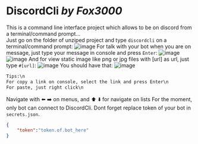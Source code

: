 # DiscordCli _by Fox3000_
This is a command line interface project which allows to be on discord from a terminal/command prompt...<br>
Just go on the folder of unziped project and type `discordcli` on a terminal/command prompt:
![image](https://user-images.githubusercontent.com/40730498/114072648-cb6d6480-98a2-11eb-92b3-fbf5ada63430.png)
For talk with your bot when you are on message, just type your message in console and press `Enter`:
![image](https://user-images.githubusercontent.com/40730498/114072784-e93ac980-98a2-11eb-9154-19efdefd56a4.png)
![image](https://user-images.githubusercontent.com/40730498/114072816-efc94100-98a2-11eb-8927-073ccc625a02.png)
And for view static image like png or jpg files with [url] as url, just type `#[url]`:
![image](https://user-images.githubusercontent.com/40730498/114073437-901f6580-98a3-11eb-8161-685b108b979c.png)
You should have that:
![image](https://user-images.githubusercontent.com/40730498/114074041-3e2b0f80-98a4-11eb-8195-8014a8e94d3e.png)
```txt
Tips:\n
For copy a link on console, select the link and press Enter\n
For paste, just right click\n
```
Navigate with ⬅️ ➡️ on menus, and ⬆️ ⬇️ for navigate on lists
For the moment, only bot can connect to DiscordCli.
Dont forget replace token of your bot in `secrets.json`.
```json
{
    "token":"token.of.bot_here"
}
```
